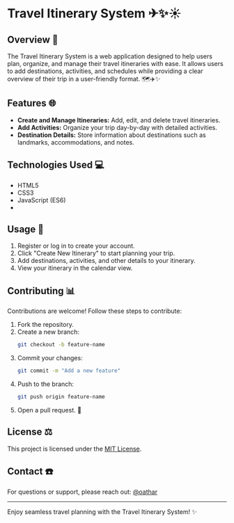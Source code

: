 # Travel Itinerary System ✈✨☀️

## Overview 📖
The Travel Itinerary System is a web application designed to help users plan, organize, and manage their travel itineraries with ease. It allows users to add destinations, activities, and schedules while providing a clear overview of their trip in a user-friendly format. 🗺️✈️✨

## Features 🌐
- **Create and Manage Itineraries:** Add, edit, and delete travel itineraries.
- **Add Activities:** Organize your trip day-by-day with detailed activities.
- **Destination Details:** Store information about destinations such as landmarks, accommodations, and notes.

## Technologies Used 💻
  - HTML5
  - CSS3
  - JavaScript (ES6)
  - 
## Usage 🎢
1. Register or log in to create your account.
2. Click "Create New Itinerary" to start planning your trip.
3. Add destinations, activities, and other details to your itinerary.
4. View your itinerary in the calendar view.

## Contributing 📊
Contributions are welcome! Follow these steps to contribute:
1. Fork the repository.
2. Create a new branch:
   ```bash
   git checkout -b feature-name
   ```
3. Commit your changes:
   ```bash
   git commit -m "Add a new feature"
   ```
4. Push to the branch:
   ```bash
   git push origin feature-name
   ```
5. Open a pull request. 🔧

## License ⚖️
This project is licensed under the [MIT License](LICENSE).

## Contact ☎️
For questions or support, please reach out:
[@oathar](https://github.com/oathar)

---
Enjoy seamless travel planning with the Travel Itinerary System! ✨

